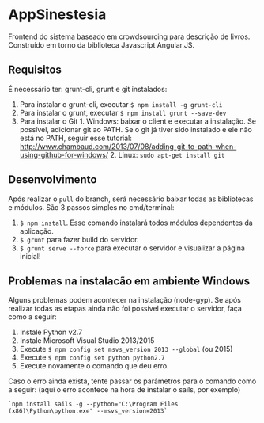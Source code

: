 # AppSinestesia

Frontend do sistema baseado em crowdsourcing para descrição de livros.
Construído em torno da biblioteca Javascript Angular.JS.

## Requisitos

É necessário ter: grunt-cli, grunt e git instalados:
  1. Para instalar o grunt-cli, executar `$ npm install -g grunt-cli`
  2. Para instalar o grunt, executar `$ npm install grunt --save-dev`
  3. Para instalar o Git
    1. Windows: baixar o client e executar a instalação. Se possível,
adicionar git ao PATH. Se o git já tiver sido instalado e ele não está no PATH,
seguir esse tutorial: http://www.chambaud.com/2013/07/08/adding-git-to-path-when-using-github-for-windows/
    2. Linux: `sudo apt-get install git`

## Desenvolvimento

Após realizar o `pull` do branch, será necessário baixar todas as bibliotecas
e módulos. São 3 passos simples no cmd/terminal: 
  1. `$ npm install`. Esse comando instalará todos módulos dependentes da aplicação.
  3. `$ grunt` para fazer build do servidor.
  4. `$ grunt serve --force` para executar o servidor e visualizar a página inicial!

## Problemas na instalacão em ambiente Windows

Alguns problemas podem acontecer na instalação (node-gyp). Se após realizar todas as
etapas ainda não foi possível executar o servidor, faça como a seguir:
  1. Instale Python v2.7
  2. Instale Microsoft Visual Studio 2013/2015
  3. Execute `$ npm config set msvs_version 2013 --global`  (ou 2015)
  4. Execute `$ npm config set python python2.7`
  5. Execute novamente o comando que deu erro.

Caso o erro ainda exista, tente passar os parâmetros para o comando como a seguir:
(aqui o erro acontece na hora de instalar o sails, por exemplo)

    `npm install sails -g --python="C:\Program Files (x86)\Python\python.exe" --msvs_version=2013`
